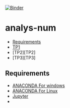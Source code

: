 
[![Binder](https://mybinder.org/badge_logo.svg)](https://mybinder.org/v2/gh/barketi-ahlem/analys-num/main)
# analys-num
<!-- START doctoc generated TOC please keep comment here to allow auto update -->
<!-- DON'T EDIT THIS SECTION, INSTEAD RE-RUN doctoc TO UPDATE -->


- [Requirements](#requirements)
- [TP1][TP1]
- [TP2][TP2]
- [TP3][TP3]
<!-- END doctoc generated TOC please keep comment here to allow auto update -->

## Requirements

* [ANACONDA For windows][ANACONDA] 
* [ANACONDA For Linux][ANACONDA]
* [Jupyter][Jup]
* 
[ANACONDA]: https://www.anaconda.com/products/individual
[Jup]: https://jupyter.org/

[tp1]:https://github.com/barketi-ahlem/analys-num/tree/main/TP1
